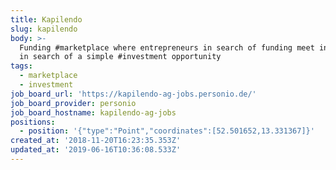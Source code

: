 ```yaml
---
title: Kapilendo
slug: kapilendo
body: >-
  Funding #marketplace where entrepreneurs in search of funding meet investors
  in search of a simple #investment opportunity
tags:
  - marketplace
  - investment
job_board_url: 'https://kapilendo-ag-jobs.personio.de/'
job_board_provider: personio
job_board_hostname: kapilendo-ag-jobs
positions:
  - position: '{"type":"Point","coordinates":[52.501652,13.331367]}'
created_at: '2018-11-20T16:23:35.353Z'
updated_at: '2019-06-16T10:36:08.533Z'
---
```


